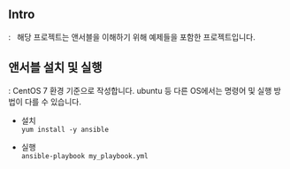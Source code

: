 ## Intro
: &nbsp; 해당 프로젝트는 앤서블을 이해하기 위해 예제들을 포함한 프로젝트입니다.

## 앤서블 설치 및 실행
: CentOS 7 환경 기준으로 작성합니다. ubuntu 등 다른 OS에서는 명령어 및 실행 방법이 다를 수 있습니다.

- 설치
  <br> ```yum install -y ansible```

- 실행
  <br> ```ansible-playbook my_playbook.yml```
